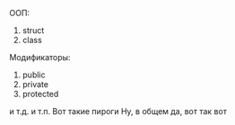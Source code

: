 ООП:
1) struct
2) class

Модификаторы:
1) public
2) private
3) protected

и т.д. и т.п.
Вот такие пироги
Ну, в общем да, вот так вот